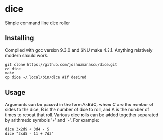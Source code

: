 # dice
Simple command line dice roller

## Installing

Compiled with gcc version 9.3.0 and GNU make 4.2.1. Anything relatively modern should work.

```
git clone https://github.com/joshuamanascu/dice.git
cd dice
make
cp dice ~/.local/bin/dice #If desired
```

## Usage

Arguments can be passed in the form AxBdC, where C are the number of sides to the dice, B is the number of dice to roll, and A is the number of times to repeat that roll. Various dice rolls can be added together separated by arithmetic symbols '+' and '-'. For example:

```
dice 3x2d9 + 3d4 - 5
dice "2xd5 - 11 + 7d3"
```
